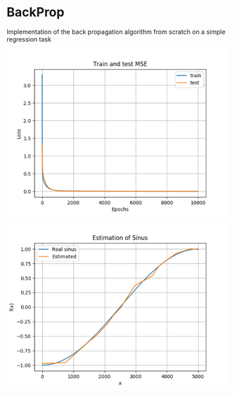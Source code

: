 # BackProp
Implementation of the back propagation algorithm from scratch on a simple regression task

![Screenshot](losses.png)

![Screenshot](estimations.png)
